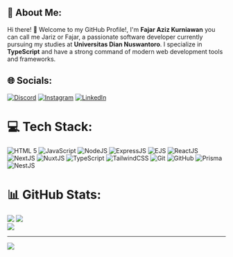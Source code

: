 ## 💫 About Me:
Hi there! 👋 Welcome to my GitHub Profile!, I'm **Fajar Aziz Kurniawan** you can call me Jariz or Fajar, a passionate software developer currently pursuing my studies at **Universitas Dian Nuswantoro**. I specialize in **TypeScript** and have a strong command of modern web development tools and frameworks.


## 🌐 Socials:
[![Discord](https://img.shields.io/badge/Discord-%237289DA.svg?logo=discord&logoColor=white)](https://discord.gg/malmul_.) [![Instagram](https://img.shields.io/badge/Instagram-%23E4405F.svg?logo=Instagram&logoColor=white)](https://instagram.com/fjriz.ig) [![LinkedIn](https://img.shields.io/badge/LinkedIn-%230077B5.svg?logo=linkedin&logoColor=white)](https://linkedin.com/in/jariz) 

# 💻 Tech Stack:
![HTML 5](https://img.shields.io/badge/html5-%23E34F26.svg?style=for-the-badge&logo=html5&logoColor=white) ![JavaScript](https://img.shields.io/badge/javascript-%23323330.svg?style=for-the-badge&logo=javascript&logoColor=%23F7DF1E) ![NodeJS](https://img.shields.io/badge/node.js-6DA55F?style=for-the-badge&logo=node.js&logoColor=white) ![ExpressJS](https://img.shields.io/badge/express.js-%23404d59.svg?style=for-the-badge&logo=express&logoColor=%2361DAFB) ![EJS](https://img.shields.io/badge/ejs-%23000000.svg?style=for-the-badge&logo=ejs&logoColor=white) ![ReactJS](https://img.shields.io/badge/react-%2361DAFB.svg?style=for-the-badge&logo=react&logoColor=white) ![NextJS](https://img.shields.io/badge/next.js-%23000000.svg?style=for-the-badge&logo=nextdotjs&logoColor=white) ![NuxtJS](https://img.shields.io/badge/nuxt.js-%2300DC82.svg?style=for-the-badge&logo=nuxtdotjs&logoColor=white) ![TypeScript](https://img.shields.io/badge/typescript-%23007ACC.svg?style=for-the-badge&logo=typescript&logoColor=white) ![TailwindCSS](https://img.shields.io/badge/tailwindcss-%2338B2AC.svg?style=for-the-badge&logo=tailwind-css&logoColor=white) ![Git](https://img.shields.io/badge/git-%23F05033.svg?style=for-the-badge&logo=git&logoColor=white) ![GitHub](https://img.shields.io/badge/github-%23121011.svg?style=for-the-badge&logo=github&logoColor=white) ![Prisma](https://img.shields.io/badge/Prisma-3982CE?style=for-the-badge&logo=Prisma&logoColor=white) ![NestJS](https://img.shields.io/badge/nestjs-%23E0234E.svg?style=for-the-badge&logo=nestjs&logoColor=white)
# 📊 GitHub Stats:
![](https://github-readme-stats.vercel.app/api?username=J-yriz&theme=default&hide_border=false&include_all_commits=true&count_private=true)
![](https://github-readme-stats.vercel.app/api/top-langs/?username=Jyriz&theme=default&hide_border=false&include_all_commits=true&count_private=true&layout=compact)<br/>
![](https://github-readme-stats.vercel.app/api/wakatime?username=jyrizs&layout=compact)

---
[![](https://visitcount.itsvg.in/api?id=J-yriz&icon=5&color=12)](https://visitcount.itsvg.in)
